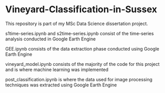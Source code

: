 # Vineyard-Classification-in-Sussex

This repository is part of my MSc Data Science dissertation project.

s1time-series.ipynb and s2time-series.ipynb consist of the time-series analysis conducted in Google Earth Engine

GEE.ipynb consists of the data extraction phase conducted using Google Earth Engine

vineyard_model.ipynb consists of the majority of the code for this project and is where machine learning was implemented

post_classification.ipynb is where the data used for image processing techniques was extracted using Google Earth Engine

